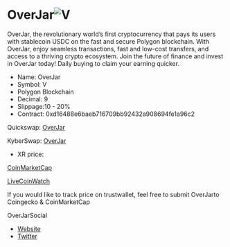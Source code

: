 # OverJar![V](https://raw.githubusercontent.com/OverJar/USDC/main/overjars.png) 

OverJar, the revolutionary world’s first cryptocurrency that pays its users with stablecoin USDC on the fast and secure Polygon blockchain. With OverJar, enjoy seamless transactions, fast and low-cost transfers, and access to a thriving crypto ecosystem. Join the future of finance and invest in OverJar today! Daily buying to claim your earning quicker.

- Name: OverJar
- Symbol: V
- Polygon Blockchain
- Decimal: 9
- Slippage:10 - 20%
- Contract:
0xd16488e6baeb716709bb92432a908694fe1a96c2

Quickswap:
[OverJar](https://quickswap.exchange/#/swap?inputCurrency=0xd16488e6baeb716709bb92432a908694fe1a96c2)

KyberSwap:
[OverJar](https://kyberswap.com/swap/polygon?referral=0xD05454897D3C160321F73A7D80CCb2dEf5fA2584&fee_bip=10&inputCurrency=MATIC&outputCurrency=0xd16488E6baEb716709BB92432a908694fe1a96c2
)



- XR price: 

[CoinMarketCap](https://coinmarketcap.com/dexscan/polygon/0x156910CD6a08c0D521A3Fe7f9A6C2Cc5Aa4152d0)

[LiveCoinWatch](https://www.livecoinwatch.com/price/OverJar-___V)

If you would like to track price on trustwallet, feel free to submit OverJarto Coingecko & CoinMarketCap

OverJarSocial
- [Website](https://overjar.xyz/)
- [Twitter](https://twitter.com/OverJarV)


